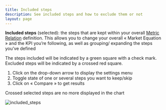 ```yaml
---
title: Included steps
description: See included steps and how to exclude them or not
layout: page
---
```


**Included steps** (selected): the steps that are kept within your overall [Metric Relation]({{site.url}}/{{site.baseurl}}/core_app/old/header/input/metric_relation) definition. This allows you to change your overall « Market Equation » and the KPI you’re following, as well as grouping/ expanding the steps you’ve defined

The steps included will be indicated by a green square with a check mark.
Excluded steps will be indicated by a crossed red square.

1. Click on the drop-down arrow to display the settings menu
2. Toggle state of one or several steps you want to keep/skip
3. Click on « Compare » to get results

Crossed selected steps are no more displayed in the chart

![included_steps]({{site.url}}/{{site.baseurl}}/core_app/old/compare/web_application/menu/images/IncludedSteps-Compare-GIF.gif)
